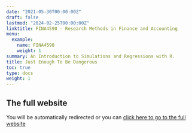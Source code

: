 ```yaml
---
date: "2021-05-30T00:00:00Z"
draft: false
lastmod: "2024-02-25T00:00:00Z"
linktitle: FINA4590 - Research Methods in Finance and Accounting 
menu:
  example:
    name: FINA4590 
    weight: 1
summary: An Introduction to Simulations and Regressions with R. 
title: Just Enough To Be Dangerous 
toc: true
type: docs
weight: 1
---
```



## The full website

You will be automatically redirected or you can [click here to go to the full website](/teaching/method_package.html)

<meta http-equiv="refresh" content="1; url=/teaching/method_package.html">